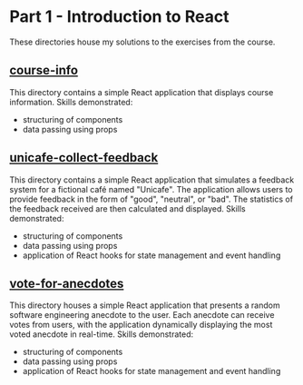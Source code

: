 # Part 1 - Introduction to React

These directories house my solutions to the exercises from the course.

## [course-info](https://github.com/amywlchong/full-stack-open/tree/master/part1-intro-to-react/course-info)

This directory contains a simple React application that displays course information.
Skills demonstrated:
- structuring of components
- data passing using props

## [unicafe-collect-feedback](https://github.com/amywlchong/full-stack-open/tree/master/part1-intro-to-react/unicafe-collect-feedback)

This directory contains a simple React application that simulates a feedback system for a fictional café named "Unicafe". The application allows users to provide feedback in the form of "good", "neutral", or "bad". The statistics of the feedback received are then calculated and displayed.
Skills demonstrated:
- structuring of components
- data passing using props
- application of React hooks for state management and event handling

## [vote-for-anecdotes](https://github.com/amywlchong/full-stack-open/tree/master/part1-intro-to-react/vote-for-anecdotes)

This directory houses a simple React application that presents a random software engineering anecdote to the user. Each anecdote can receive votes from users, with the application dynamically displaying the most voted anecdote in real-time.
Skills demonstrated:
- structuring of components
- data passing using props
- application of React hooks for state management and event handling
